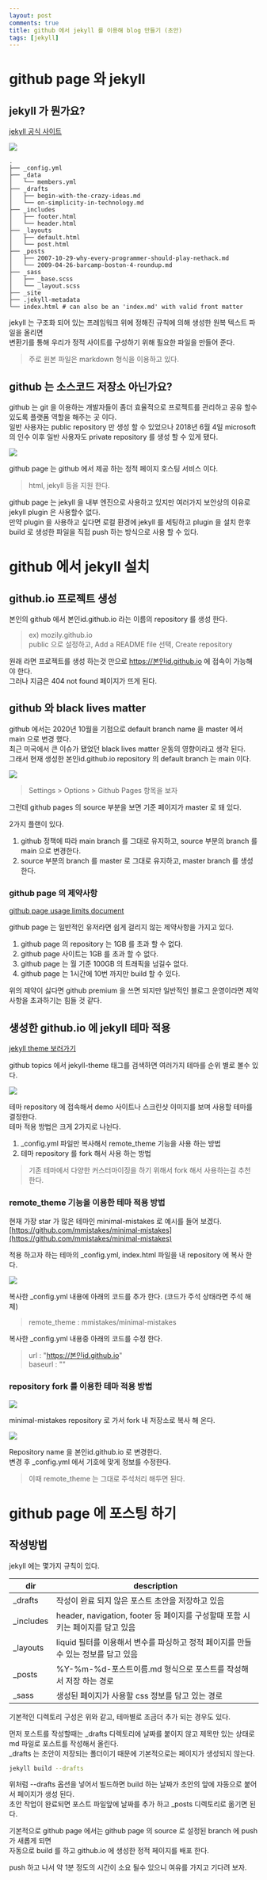 ```yaml
---
layout: post
comments: true
title: github 에서 jekyll 를 이용해 blog 만들기 (초안)
tags: [jekyll]
---
```


# github page 와 jekyll

## jekyll 가 뭔가요?

[jekyll 공식 사이트](https://jekyllrb.com/)

![](https://drive.google.com/uc?export=download&id=16VWOGHeUE1jRhcUwglKENLFHuITUngaD)

```
.
├── _config.yml
├── _data
│   └── members.yml
├── _drafts
│   ├── begin-with-the-crazy-ideas.md
│   └── on-simplicity-in-technology.md
├── _includes
│   ├── footer.html
│   └── header.html
├── _layouts
│   ├── default.html
│   └── post.html
├── _posts
│   ├── 2007-10-29-why-every-programmer-should-play-nethack.md
│   └── 2009-04-26-barcamp-boston-4-roundup.md
├── _sass
│   ├── _base.scss
│   └── _layout.scss
├── _site
├── .jekyll-metadata
└── index.html # can also be an 'index.md' with valid front matter
```

jekyll 는 구조화 되어 있는 프레임워크 위에 정해진 규칙에 의해 생성한 원복 텍스트 파일을 올리면  
변환기를 통해 우리가 정적 사이트를 구성하기 위해 필요한 파일을 만들어 준다.  
> 주로 원본 파일은 markdown 형식을 이용하고 있다.  

## github 는 소스코드 저장소 아닌가요?

github 는 git 을 이용하는 개발자들이 좀더 효율적으로 프로젝트를 관리하고 공유 할수 있도록 플랫폼 역할을 해주는 곳 이다.  
일반 사용자는 public repository 만 생성 할 수 있었으나 2018년 6월 4일 microsoft 의 인수 이후 일반 사용자도 private repository 를 생성 할 수 있게 됐다.  

![](https://drive.google.com/uc?export=download&id=1UbGGIZQotOp1Pw8BgUCQOOBNlR0798Qj)

github page 는 github 에서 제공 하는 정적 페이지 호스팅 서비스 이다.  
> html, jekyll 등을 지원 한다.  

github page 는 jekyll 을 내부 엔진으로 사용하고 있지만 여러가지 보안상의 이유로 jekyll plugin 은 사용할수 없다.  
만약 plugin 을 사용하고 싶다면 로컬 환경에 jekyll 를 세팅하고 plugin 을 설치 한후  
build 로 생성한 파일을 직접 push 하는 방식으로 사용 할 수 있다.  

# github 에서 jekyll 설치

## github.io 프로젝트 생성

본인의 github 에서 본인id.github.io 라는 이름의 repository 를 생성 한다.  
> ex) mozily.github.io  
> public 으로 설정하고, Add a README file 선택, Create repository  

원래 라면 프로젝트를 생성 하는것 만으로 https://본인id.github.io 에 접속이 가능해야 한다.  
그러나 지금은 404 not found 페이지가 뜨게 된다.  

## github 와 black lives matter

github 에서는 2020년 10월을 기점으로 default branch name 을 master 에서 main 으로 변경 했다.    
최근 미국에서 큰 이슈가 됐었던 black lives matter 운동의 영향이라고 생각 된다.  
그래서 현재 생성한 본인id.github.io repository 의 default branch 는 main 이다.  

![](https://drive.google.com/uc?export=download&id=1zu8QmJ8sciBsfW3kt6RbQ9nwsrOXxFEB)
> Settings > Options > Github Pages 항목을 보자

그런데 github pages 의 source 부분을 보면 기준 페이지가 master 로 돼 있다.    

2가지 플랜이 있다.  
1. github 정책에 따라 main branch 를 그대로 유지하고, source 부분의 branch 를 main 으로 변경한다.    
2. source 부분의 branch 를 master 로 그대로 유지하고, master branch 를 생성한다.  

### github page 의 제약사항

[github page usage limits document](https://docs.github.com/en/free-pro-team@latest/github/working-with-github-pages/about-github-pages#usage-limits)

github page 는 일반적인 유저라면 쉽게 걸리지 않는 제약사항을 가지고 있다.  
1. github page 의 repository 는 1GB 를 초과 할 수 없다.  
2. github page 사이트는 1GB 를 초과 할 수 없다.  
3. github page 는 월 기준 100GB 의 트래픽을 넘길수 없다.  
4. github page 는 1시간에 10번 까지만 build 할 수 있다.  

위의 제약이 싫다면 github premium 을 쓰면 되지만 일반적인 블로그 운영이라면 제약사항을 초과하기는 힘들 것 같다.  

## 생성한 github.io 에 jekyll 테마 적용

[jekyll theme 보러가기](https://github.com/topics/jekyll-theme)

github topics 에서 jekyll-theme 태그를 검색하면 여러가지 테마를 순위 별로 볼수 있다.   

![](https://drive.google.com/uc?export=download&id=1B7Z8LAI2Pgj37o5_wRWSwiDcCZi-wU1w)

테마 repository 에 접속해서 demo 사이트나 스크린샷 이미지를 보며 사용할 테마를 결정한다.  
테마 적용 방법은 크게 2가지로 나뉜다.  
1. _config.yml 파일만 복사해서 remote_theme 기능을 사용 하는 방법  
2. 테마 repository 를 fork 해서 사용 하는 방법  
> 기존 테마에서 다양한 커스터마이징을 하기 위해서 fork 해서 사용하는걸 추천 한다.  

### remote_theme 기능을 이용한 테마 적용 방법

현재 가장 star 가 많은 테마인 minimal-mistakes 로 예시를 들어 보겠다.  
[https://github.com/mmistakes/minimal-mistakes](https://github.com/mmistakes/minimal-mistakes)

적용 하고자 하는 테마의 _config.yml, index.html 파일을 내 repository 에 복사 한다.    

![](https://drive.google.com/uc?export=download&id=1ws3ZLpojbN-HxRzeKuYhU4d2ycNaIz5c)

복사한 _config.yml 내용에 아래의 코드를 추가 한다. (코드가 주석 상태라면 주석 해제)  
> remote_theme : mmistakes/minimal-mistakes  

복사한 _config.yml 내용중 아래의 코드를 수정 한다.  
> url : "https://본인id.github.io"  
> baseurl : ""  

### repository fork 를 이용한 테마 적용 방법

![](https://drive.google.com/uc?export=download&id=1jh21IX0aFeOnPqMBfoR7ilO_ZmRe2Snv)

minimal-mistakes repository 로 가서 fork 내 저장소로 복사 해 온다.  

![](https://drive.google.com/uc?export=download&id=1F0EBWhlmB_VYQrA2Yt37OHKlJkUWrmy7)

Repository name 을 본인id.github.io 로 변경한다.  
변경 후 _config.yml 에서 기호에 맞게 정보를 수정한다.  
> 이때 remote_theme 는 그대로 주석처리 해두면 된다.

# github page 에 포스팅 하기

## 작성방법

jekyll 에는 몇가지 규칙이 있다.  

|dir|description|
|--|--|
|_drafts|작성이 완료 되지 않은 포스트 초안을 저장하고 있음|
|_includes|header, navigation, footer 등 페이지를 구성할때 포함 시키는 페이지를 담고 있음|
|_layouts|liquid 필터를 이용해서 변수를 파싱하고 정적 페이지를 만들수 있는 정보를 담고 있음|
|_posts|%Y-%m-%d-포스트이름.md 형식으로 포스트를 작성해서 저장 하는 경로|
|_sass|생성된 페이지가 사용할 css 정보를 담고 있는 경로|

기본적인 디렉토리 구성은 위와 같고, 테마별로 조금더 추가 되는 경우도 있다.  

먼저 포스트를 작성할때는 _drafts 디렉토리에 날짜를 붙이지 않고 제목만 있는 상태로 md 파일로 포스트를 작성해서 올린다.  
_drafts 는 초안이 저장되는 폴더이기 때문에 기본적으로는 페이지가 생성되지 않는다.  

```bash
jekyll build --drafts
```

위처럼 --drafts 옵션을 넣어서 빌드하면 build 하는 날짜가 초안의 앞에 자동으로 붙어서 페이지가 생성 된다.  
초안 작업이 완료되면 포스트 파일앞에 날짜를 추가 하고 _posts 디렉토리로 옮기면 된다.  

기본적으로 github page 에서는 github page 의 source 로 설정된 branch 에 push 가 새롭게 되면  
자동으로 build 를 하고 github.io 에 생성한 정적 페이지를 배포 한다.  

push 하고 나서 약 1분 정도의 시간이 소요 될수 있으니 여유를 가지고 기다려 보자.  